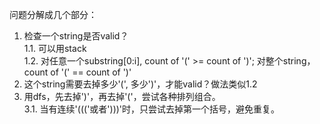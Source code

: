 问题分解成几个部分：  
1. 检查一个string是否valid？   
1.1. 可以用stack  
1.2. 对任意一个substring[0:i], count of '(' >= count of ')'; 对整个string，count of '(' == count of ')'  
2. 这个string需要去掉多少'(', 多少')'，才能valid？做法类似1.2   
3. 用dfs，先去掉')'，再去掉'('，尝试各种排列组合。   
3.1. 当有连续'((('或者')))'时，只尝试去掉第一个括号，避免重复。   
